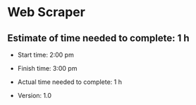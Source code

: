 # Web Scraper
## Estimate of time needed to complete: 1 h
 * Start time: 2:00 pm

 * Finish time: 3:00 pm

 * Actual time needed to complete: 1 h

 * Version: 1.0